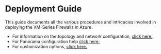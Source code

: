# Deployment Guide

This guide documents all the various procedures and intricacies involved in deploying the VM-Series Firewalls in 
Azure. 

* For information on the topology and network configuration, [click here.](topology.md)
* For Panorama configuration help [click here.](panorama.md)
* For customization options, [click here.](customization.md)
